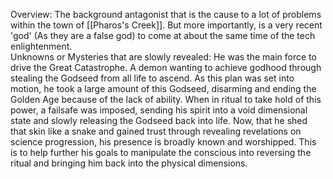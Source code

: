 
Overview:
	The background antagonist that is the cause to a lot of problems within the town of [[Pharos's Creek]]. But more importantly, is a very recent 'god' (As they are a false god) to come at about the same time of the tech enlightenment.  
Unknowns or Mysteries that are slowly revealed:
	He was the main force to drive the Great Catastrophe. A demon wanting to achieve godhood through stealing the Godseed from all life to ascend. As this plan was set into motion, he took a large amount of this Godseed, disarming and ending the Golden Age because of the lack of ability. When in ritual to take hold of this power, a failsafe was imposed, sending his spirit into a void dimensional state and slowly releasing the Godseed back into life. Now, that he shed that skin like a snake and gained trust through revealing revelations on science progression, his presence is broadly known and worshipped. This is to help further his goals to manipulate the conscious into reversing the ritual and bringing him back into the physical dimensions. 
	